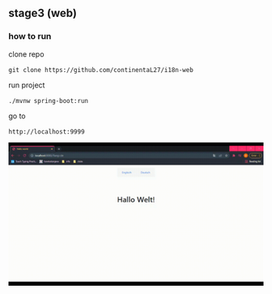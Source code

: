## stage3 (web)

### how to run

clone repo
```
git clone https://github.com/continentaL27/i18n-web
```

run project
```
./mvnw spring-boot:run
```
go to  
```
http://localhost:9999
```
![demo](https://github.com/continentaL27/i18n-web/blob/main/webDemo.gif)
